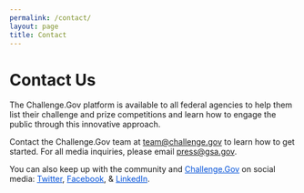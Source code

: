 ```yaml
---
permalink: /contact/
layout: page
title: Contact
---
```


# Contact Us

The Challenge.Gov platform is available to all federal agencies to help them list their challenge and prize competitions and learn how to engage the public through this innovative approach.

Contact the Challenge.Gov team at <a href="mailto:team@challenge.gov">team@challenge.gov</a> to learn how to get started.
For all media inquiries, please email <a href="mailto:press@gsa.gov">press@gsa.gov</a>.

You can also keep up with the community and <a href="https://www.challenge.gov/" style="color: #0050d8;">Challenge.Gov</a> on social media:
<a href="http://www.twitter.com/challengegov" target="_blank" rel="noopener" style="color: #0050d8;">Twitter</a>, <a href="http://www.facebook.com/challengegov" target="_blank" rel="noopener" style="color: #0050d8;">Facebook</a>, & <a href="https://www.linkedin.com/company/challengegov/" target="_blank" rel="noopener" style="color: #0050d8;">LinkedIn</a>.
